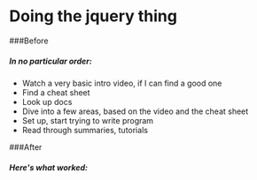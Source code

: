 # Doing the jquery thing


###Before

##### In no particular order:
- Watch a very basic intro video, if I can find a good one
- Find a cheat sheet
- Look up docs
- Dive into a few areas, based on the video and the cheat sheet
- Set up, start trying to write program
- Read through summaries, tutorials


###After

##### Here's what worked: